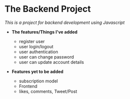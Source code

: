 # The Backend Project 
*This is a project for backend development using Javascript*


- **The features/Things I've added**
    - register user
    - user login/logout
    - user authentication
    - user can change password
    - user can update account details

- **Features yet to be added**
    - subscription model
    - Frontend
    - likes, comments, Tweet/Post

